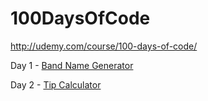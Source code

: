 # 100DaysOfCode

http://udemy.com/course/100-days-of-code/

Day 1 - [Band Name Generator](https://repl.it/@spanglenuts/band-name-generator-start#main.py)

Day 2 - [Tip Calculator](https://repl.it/@spanglenuts/tip-calculator-start#main.py)

